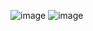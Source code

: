 ![image](https://user-images.githubusercontent.com/48673195/181925300-e4e79851-6cec-4309-a0a0-adc86e58d3ad.png)
![image](https://user-images.githubusercontent.com/48673195/181925306-8b515f7f-3b8d-4c22-8af4-f349563e2d15.png)
